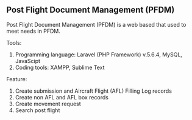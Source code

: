 ## Post Flight Document Management (PFDM)

Post Flight Document Management (PFDM) is a web based that used to meet needs in PFDM.

Tools:
1. Programming language: Laravel (PHP Framework) v.5.6.4, MySQL, JavaScipt
2. Coding tools: XAMPP, Sublime Text

Feature:
1. Create submission and Aircraft Flight (AFL) Filling Log records
2. Create non AFL and AFL box records
3. Create movement request
4. Search post flight 

